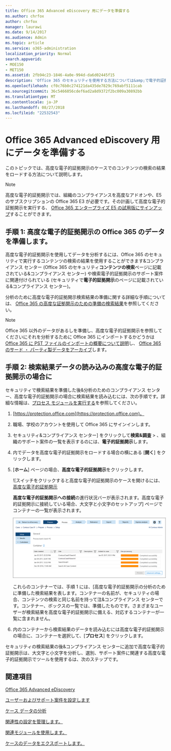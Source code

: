 ```yaml
---
title: Office 365 Advanced eDiscovery 用にデータを準備する
ms.author: chrfox
author: chrfox
manager: laurawi
ms.date: 9/14/2017
ms.audience: Admin
ms.topic: article
ms.service: o365-administration
localization_priority: Normal
search.appverid:
- MOE150
- MET150
ms.assetid: 2fb94c23-1846-4a0e-994d-da6d02445f15
description: 'Office 365 のセキュリティを使用する方法については&amp;で電子的証拠開示の Office 365 の詳細な分析のための Office 365 のデータを準備するのにはコンプライアンス センターです。 '
ms.openlocfilehash: cf0c76b0c274121da435de7829c769abf5111cab
ms.sourcegitcommit: 36c5466056cdef6ad2a8d9372f2bc009a30892bb
ms.translationtype: MT
ms.contentlocale: ja-JP
ms.lasthandoff: 08/27/2018
ms.locfileid: "22532543"
---
```

# <a name="prepare-data-for-office-365-advanced-ediscovery"></a>Office 365 Advanced eDiscovery 用にデータを準備する

このトピックでは、高度な電子的証拠開示のケースでのコンテンツの検索の結果をロードする方法について説明します。 
  
> [!NOTE]
> 高度な電子的証拠開示では、組織のコンプライアンスを高度なアドオンや、E5 のサブスクリプションの Office 365 E3 が必要です。その計画して高度な電子的証拠開示を実行する、 [Office 365 エンタープライズ E5 の試用版にサインアップ](https://go.microsoft.com/fwlink/p/?LinkID=698279)することができます。 
  
## <a name="step-1-prepare-office-365-data-for-advanced-ediscovery"></a>手順 1: 高度な電子的証拠開示の Office 365 のデータを準備します。

高度な電子的証拠開示を使用してデータを分析するには、Office 365 のセキュリティで実行するコンテンツの検索の結果を使用することができます&amp;コンプライアンス センター (Office 365 のセキュリティ**コンテンツの検索**ページに記載されている&amp;コンプライアンス センター) や検索電子的証拠開示のサポート案件に関連付けられている (セキュリティで**電子的証拠開示**のページに記載されている&amp;コンプライアンス センター)。 
  
分析のために高度な電子的証拠開示検索結果の準備に関する詳細な手順については、 [Office 365 の高度な証拠開示のための準備の検索結果](prepare-search-results-for-advanced-ediscovery.md)を参照してください。
  
> [!NOTE]
> Office 365 以外のデータがあるしを準備し、高度な電子的証拠開示を参照してくださいにそれを分析するために Office 365 にインポートするかどうかは[Office 365 に PST ファイルのインポートの概要について説明](https://support.office.com/article/ba688e0a-0fcb-4bd7-8e57-2b669564ea84)し、 [Office 365 のサード ・ パーティ製データをアーカイブ](https://go.microsoft.com/fwlink/p/?linkid=716918)します。 
  
## <a name="step-2-load-search-result-data-in-to-a-case-in-advanced-ediscovery"></a>手順 2: 検索結果データの読み込みの高度な電子的証拠開示の場合に

セキュリティで検索結果を準備した後&amp;分析のためのコンプライアンス センター、高度な電子的証拠開示の場合に検索結果を読み込むには、次の手順です。詳細な情報は、[プロセス モジュールを実行する](run-the-process-module-in-advanced-ediscovery.md)を参照してください。
  
1. [https://protection.office.com](https://protection.office.com)。
    
2. 職場、学校のアカウントを使用して Office 365 にサインインします。
    
3. セキュリティ&amp;コンプライアンス センター] をクリックして**検索&amp;調査** \> 、組織のサポート案件の一覧を表示するのには、**電子的証拠開示**します。 
    
4. 内でデータを高度な電子的証拠開示をロードする場合の横にある [**開く**] をクリックします。 
    
5. [**ホーム**] ページの場合、**高度な電子的証拠開示**をクリックします。 
    
    ![スイッチをクリックすると高度な電子的証拠開示のケースを開けるには、[高度な電子的証拠開示](media/8e34ba23-62e3-4e68-a530-b6ece39b54be.png)
  
    **高度な電子的証拠開示への接続**の進行状況バーが表示されます。高度な電子的証拠開示に接続している場合、大文字と小文字のセットアップ] ページでコンテナーの一覧が表示されます。 
    
    ![高度な電子的証拠開示に大文字と小文字が表示されます。](media/8036e152-70dc-4bb7-9379-61c1ed8326b4.png)
  
     これらのコンテナーでは、手順 1 には、[高度な電子的証拠開示の分析のために準備した検索結果を表します。コンテナーの名前が、セキュリティの場合、コンテンツの検索と同じ名前を持って注&amp;コンプライアンス センターです。コンテナー、ボックスの一覧では、準備したものです。さまざまなユーザーが検索結果を高度な電子的証拠開示に備える、対応するコンテナーが一覧に含まれません。 
    
6. 内のコンテナーから検索結果のデータを読み込むには高度な電子的証拠開示の場合に、コンテナーを選択して、[**プロセス**] をクリックします。
    
セキュリティの検索結果の後&amp;コンプライアンス センターに追加で高度な電子的証拠開示は、大文字と小文字を分析し、選別、サポート案件に関連する高度な電子的証拠開示でツールを使用するは、次のステップです。 
  
## <a name="see-also"></a>関連項目

[Office 365 Advanced eDiscovery](office-365-advanced-ediscovery.md)
  
[ユーザーおよびサポート案件を設定します](set-up-users-and-cases-in-advanced-ediscovery.md)
  
[ケース データの分析](analyze-case-data-with-advanced-ediscovery.md)
  
[関連性の設定を管理します。](manage-relevance-setup-in-advanced-ediscovery.md)
  
[関連モジュールを使用します。](use-relevance-in-advanced-ediscovery.md)
  
[ケースのデータをエクスポートします。](export-case-data-in-advanced-ediscovery.md)

